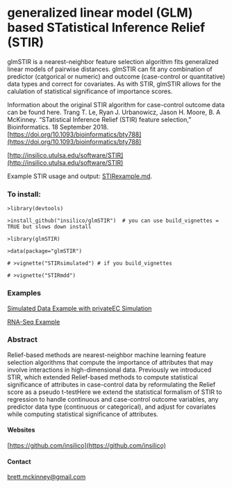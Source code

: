 
# generalized linear model (GLM) based STatistical Inference Relief (STIR)

glmSTIR is a nearest-neighbor feature selection algorithm fits generalized linear models of pairwise distances. glmSTIR can fit any combination of predictor (catgorical or numeric) and outcome (case-control or quantitative) data types and correct for covariates. As with STIR, glmSTIR allows for the calulation of statistical significance of importance scores.   

Information about the original STIR algorithm for case-control outcome data can be found here. 
Trang T. Le, Ryan J. Urbanowicz, Jason H. Moore, B. A McKinney. “STatistical Inference Relief (STIR) feature selection,” Bioinformatics. 18 September 2018. [https://doi.org/10.1093/bioinformatics/bty788](https://doi.org/10.1093/bioinformatics/bty788)

[http://insilico.utulsa.edu/software/STIR](http://insilico.utulsa.edu/software/STIR)

Example STIR usage and output: [STIRexample.md](https://github.com/insilico/glmSTIR/blob/master/inst/example/STIRexample.md).

### To install:

    >library(devtools)
    
    >install_github("insilico/glmSTIR")  # you can use build_vignettes = TRUE but slows down install

    >library(glmSTIR)
    
    >data(package="glmSTIR")
    
    # >vignette("STIRsimulated") # if you build_vignettes
    
    # >vignette("STIRmdd")

    
 ### Examples

[Simulated Data Example with privateEC Simulation](https://github.com/insilico/glmSTIR/blob/master/inst/example/STIRexample.md) 

[RNA-Seq Example](https://github.com/insilico/glmSTIR/blob/master/vignettes/STIRmdd.Rmd) 

### Abstract

Relief-based methods are nearest-neighbor machine learning feature selection algorithms that compute the importance of attributes that may involve interactions in high-dimensional data. Previously we introduced STIR, which extended Relief-based methods to compute statistical significance of attributes  in  case-control  data  by reformulating the Relief score as a pseudo t-testHere we extend the statistical formalism of STIR to regression to handle continuous and case-control outcome variables, any predictor data type (continuous  or  categorical),  and  adjust  for  covariates  while  computing statistical significance of attributes.

#### Websites
[https://github.com/insilico](https://github.com/insilico)

#### Contact
[brett.mckinney@gmail.com](brett.mckinney@gmail.com)
